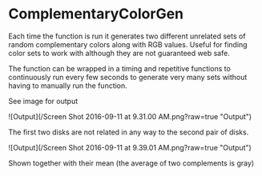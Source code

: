 # ComplementaryColorGen

Each time the function is run it generates two different unrelated sets of random complementary colors along with RGB values. Useful for finding color sets to work with although they are not guaranteed web safe. 

The function can be wrapped in a timing and repetitive functions to continuously run every few seconds to generate very many sets without having to manually run the function. 

See image for output

![Output](/Screen Shot 2016-09-11 at 9.31.00 AM.png?raw=true "Output")

The first two disks are not related in any way to the second pair of disks.

![Output](/Screen Shot 2016-09-11 at 9.39.01 AM.png?raw=true "Output")

Shown together with their mean (the average of two complements is gray)
